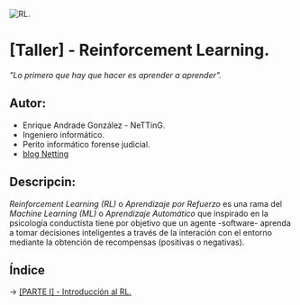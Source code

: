 ![RL](https://github.com/blogNetting/Reinforcement-Learning/blob/master/img/logo.png "http://blog.netting.es").

# [Taller] - Reinforcement Learning.
*"Lo primero que hay que hacer es aprender a aprender".*

## **Autor:**
  - Enrique Andrade González - NeTTinG.
  - Ingeniero informático.
  - Perito informático forense judicial.
  - [blog Netting](http://netting.wordpress.com/ "blog.netting.es")
  
  
## **Descripcin:** 
*Reinforcement Learning (RL)* o *Aprendizaje por Refuerzo* es una rama del *Machine Learning (ML)* o *Aprendizaje Automático* que inspirado en la psicología conductista tiene por objetivo que un agente -software- aprenda a tomar decisiones inteligentes a través de la interación con el entorno mediante la obtención de recompensas (positivas o negativas).


  
## **Índice**

  -> [ [PARTE I] - Introducción al RL. ](https://github.com/blogNetting/Reinforcement-Learning/blob/master/%5BParte%201%5D%20Introduccion%20a%20RL/Introducci%C3%B3n%20RL.pdf "blog.netting.es")
